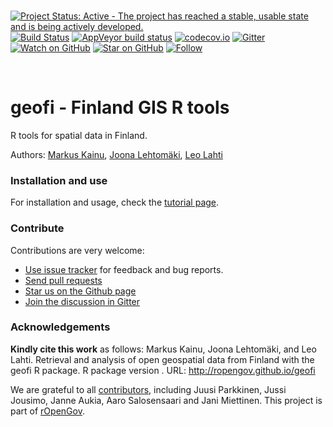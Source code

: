 
<br>

[![Project Status: Active - The project has reached a stable, usable
state and is being actively
developed.](http://www.repostatus.org/badges/latest/active.svg)](http://www.repostatus.org/#active)
[![Build
Status](https://api.travis-ci.org/rOpenGov/geofi.png)](https://travis-ci.org/rOpenGov/geofi)
[![AppVeyor build
status](https://ci.appveyor.com/api/projects/status/github/rOpenGov/geofi?branch=master&svg=true)](https://ci.appveyor.com/project/rOpenGov/geofi)
[![codecov.io](https://codecov.io/github/rOpenGov/geofi/coverage.svg?branch=master)](https://codecov.io/github/rOpenGov/geofi?branch=master)
[![Gitter](https://badges.gitter.im/rOpenGov/geofi.svg)](https://gitter.im/rOpenGov/geofi?utm_source=badge&utm_medium=badge&utm_campaign=pr-badge)
[![Watch on
GitHub](https://img.shields.io/github/watchers/ropengov/eurostat.svg?style=social)](https://github.com/ropengov/eurostat/watchers)
[![Star on
GitHub](https://img.shields.io/github/stars/ropengov/eurostat.svg?style=social)](https://github.com/ropengov/eurostat/stargazers)
[![Follow](https://img.shields.io/twitter/follow/ropengov.svg?style=social)](https://twitter.com/intent/follow?screen_name=ropengov)

<!--[![CRAN published](http://www.r-pkg.org/badges/version/geofi)](http://www.r-pkg.org/pkg/geofi)-->

<!--[![Downloads](http://cranlogs.r-pkg.org/badges/grand-total/geofi)](https://cran.r-project.org/package=geofi)-->

<!--[![Downloads](http://cranlogs.r-pkg.org/badges/geofi)](https://cran.r-project.org/package=geofi)-->

<br/>

# geofi - Finland GIS R tools

<!-- README.md is generated from README.Rmd. Please edit that file -->

R tools for spatial data in Finland.

Authors: [Markus Kainu](https://github.com/muuankarski), [Joona
Lehtomäki](https://github.com/jlehtoma), [Leo
Lahti](https://github.com/antagomir)

### Installation and use

For installation and usage, check the [tutorial
page](https://ropengov.github.io/geofi/articles/geofi_tutorial.html).

### Contribute

Contributions are very welcome:

  - [Use issue tracker](https://github.com/ropengov/geofi/issues) for
    feedback and bug reports.
  - [Send pull requests](https://github.com/ropengov/geofi/)
  - [Star us on the Github page](https://github.com/ropengov/geofi)
  - [Join the discussion in Gitter](https://gitter.im/rOpenGov/geofi)

### Acknowledgements

**Kindly cite this work** as follows: Markus Kainu, Joona Lehtomäki, and
Leo Lahti. Retrieval and analysis of open geospatial data from Finland
with the geofi R package. R package version . URL:
<http://ropengov.github.io/geofi>

We are grateful to all
[contributors](https://github.com/rOpenGov/geofi/graphs/contributors),
including Juusi Parkkinen, Jussi Jousimo, Janne Aukia, Aaro Salosensaari
and Jani Miettinen. This project is part of
[rOpenGov](http://ropengov.github.io).
